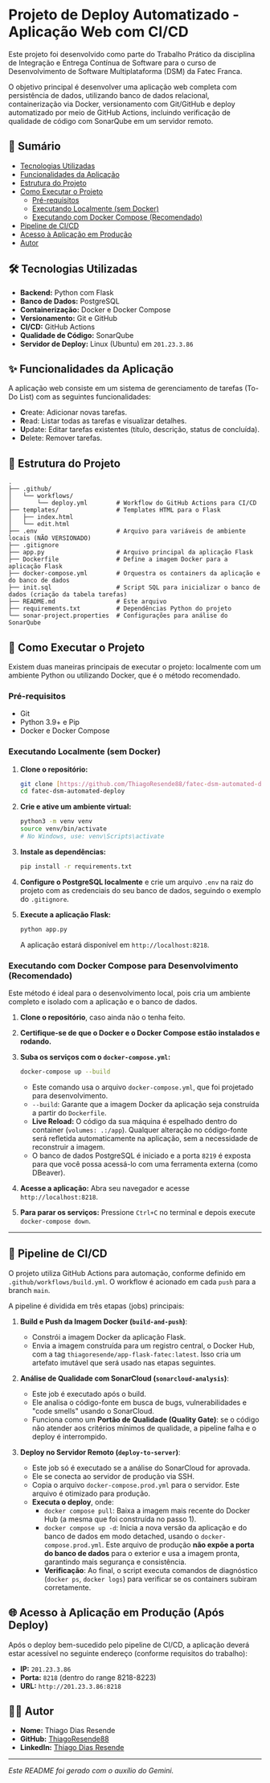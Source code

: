 # Projeto de Deploy Automatizado - Aplicação Web com CI/CD

Este projeto foi desenvolvido como parte do Trabalho Prático da disciplina de Integração e Entrega Contínua de Software para o curso de Desenvolvimento de Software Multiplataforma (DSM) da Fatec Franca.

O objetivo principal é desenvolver uma aplicação web completa com persistência de dados, utilizando banco de dados relacional, containerização via Docker, versionamento com Git/GitHub e deploy automatizado por meio de GitHub Actions, incluindo verificação de qualidade de código com SonarQube em um servidor remoto.

## 📝 Sumário

- [Tecnologias Utilizadas](#tecnologias-utilizadas)
- [Funcionalidades da Aplicação](#funcionalidades-da-aplicação)
- [Estrutura do Projeto](#estrutura-do-projeto)
- [Como Executar o Projeto](#como-executar-o-projeto)
  - [Pré-requisitos](#pré-requisitos)
  - [Executando Localmente (sem Docker)](#executando-localmente-sem-docker)
  - [Executando com Docker Compose (Recomendado)](#executando-com-docker-compose-recomendado)
- [Pipeline de CI/CD](#pipeline-de-cicd)
- [Acesso à Aplicação em Produção](#acesso-à-aplicação-em-produção)
- [Autor](#autor)

## 🛠️ Tecnologias Utilizadas

- **Backend:** Python com Flask
- **Banco de Dados:** PostgreSQL
- **Containerização:** Docker e Docker Compose
- **Versionamento:** Git e GitHub
- **CI/CD:** GitHub Actions
- **Qualidade de Código:** SonarQube
- **Servidor de Deploy:** Linux (Ubuntu) em `201.23.3.86`

## ✨ Funcionalidades da Aplicação

A aplicação web consiste em um sistema de gerenciamento de tarefas (To-Do List) com as seguintes funcionalidades:

- **C**reate: Adicionar novas tarefas.
- **R**ead: Listar todas as tarefas e visualizar detalhes.
- **U**pdate: Editar tarefas existentes (título, descrição, status de concluída).
- **D**elete: Remover tarefas.

## 📂 Estrutura do Projeto
```
.
├── .github/
│   └── workflows/
│       └── deploy.yml        # Workflow do GitHub Actions para CI/CD
├── templates/                # Templates HTML para o Flask
│   ├── index.html
│   └── edit.html
├── .env                      # Arquivo para variáveis de ambiente locais (NÃO VERSIONADO)
├── .gitignore
├── app.py                    # Arquivo principal da aplicação Flask
├── Dockerfile                # Define a imagem Docker para a aplicação Flask
├── docker-compose.yml        # Orquestra os containers da aplicação e do banco de dados
├── init.sql                  # Script SQL para inicializar o banco de dados (criação da tabela tarefas)
├── README.md                 # Este arquivo
├── requirements.txt          # Dependências Python do projeto
└── sonar-project.properties  # Configurações para análise do SonarQube
```
## 🚀 Como Executar o Projeto

Existem duas maneiras principais de executar o projeto: localmente com um ambiente Python ou utilizando Docker, que é o método recomendado.

### Pré-requisitos

* Git
* Python 3.9+ e Pip
* Docker e Docker Compose

### Executando Localmente (sem Docker)

1.  **Clone o repositório:**
    ```bash
    git clone [https://github.com/ThiagoResende88/fatec-dsm-automated-deploy.git](https://github.com/ThiagoResende88/fatec-dsm-automated-deploy.git)
    cd fatec-dsm-automated-deploy
    ```

2.  **Crie e ative um ambiente virtual:**
    ```bash
    python3 -m venv venv
    source venv/bin/activate
    # No Windows, use: venv\Scripts\activate
    ```

3.  **Instale as dependências:**
    ```bash
    pip install -r requirements.txt
    ```

4.  **Configure o PostgreSQL localmente** e crie um arquivo `.env` na raiz do projeto com as credenciais do seu banco de dados, seguindo o exemplo do `.gitignore`.

5.  **Execute a aplicação Flask:**
    ```bash
    python app.py
    ```
    A aplicação estará disponível em `http://localhost:8218`.

### Executando com Docker Compose para Desenvolvimento (Recomendado)

Este método é ideal para o desenvolvimento local, pois cria um ambiente completo e isolado com a aplicação e o banco de dados.

1.  **Clone o repositório**, caso ainda não o tenha feito.

2.  **Certifique-se de que o Docker e o Docker Compose estão instalados e rodando.**

3.  **Suba os serviços com o `docker-compose.yml`:**
    ```bash
    docker-compose up --build
    ```
    * Este comando usa o arquivo `docker-compose.yml`, que foi projetado para desenvolvimento.
    * `--build`: Garante que a imagem Docker da aplicação seja construída a partir do `Dockerfile`.
    * **Live Reload:** O código da sua máquina é espelhado dentro do container (`volumes: .:/app`). Qualquer alteração no código-fonte será refletida automaticamente na aplicação, sem a necessidade de reconstruir a imagem.
    * O banco de dados PostgreSQL é iniciado e a porta `8219` é exposta para que você possa acessá-lo com uma ferramenta externa (como DBeaver).

4.  **Acesse a aplicação:**
    Abra seu navegador e acesse `http://localhost:8218`.

5.  **Para parar os serviços:**
    Pressione `Ctrl+C` no terminal e depois execute `docker-compose down`.

---

## 🔄 Pipeline de CI/CD

O projeto utiliza GitHub Actions para automação, conforme definido em `.github/workflows/build.yml`. O workflow é acionado em cada `push` para a branch `main`.

A pipeline é dividida em três etapas (jobs) principais:

1.  **Build e Push da Imagem Docker (`build-and-push`)**:
    * Constrói a imagem Docker da aplicação Flask.
    * Envia a imagem construída para um registro central, o Docker Hub, com a tag `thiagoresende/app-flask-fatec:latest`. Isso cria um artefato imutável que será usado nas etapas seguintes.

2.  **Análise de Qualidade com SonarCloud (`sonarcloud-analysis`)**:
    * Este job é executado após o build.
    * Ele analisa o código-fonte em busca de bugs, vulnerabilidades e "code smells" usando o SonarCloud.
    * Funciona como um **Portão de Qualidade (Quality Gate)**: se o código não atender aos critérios mínimos de qualidade, a pipeline falha e o deploy é interrompido.

3.  **Deploy no Servidor Remoto (`deploy-to-server`)**:
    * Este job só é executado se a análise do SonarCloud for aprovada.
    * Ele se conecta ao servidor de produção via SSH.
    * Copia o arquivo `docker-compose.prod.yml` para o servidor. Este arquivo é otimizado para produção.
    * **Executa o deploy**, onde:
        * `docker compose pull`: Baixa a imagem mais recente do Docker Hub (a mesma que foi construída no passo 1).
        * `docker compose up -d`: Inicia a nova versão da aplicação e do banco de dados em modo detached, usando o `docker-compose.prod.yml`. Este arquivo de produção **não expõe a porta do banco de dados** para o exterior e usa a imagem pronta, garantindo mais segurança e consistência.
        * **Verificação**: Ao final, o script executa comandos de diagnóstico (`docker ps`, `docker logs`) para verificar se os containers subiram corretamente.

## 🌐 Acesso à Aplicação em Produção (Após Deploy)

Após o deploy bem-sucedido pelo pipeline de CI/CD, a aplicação deverá estar acessível no seguinte endereço (conforme requisitos do trabalho):

- **IP:** `201.23.3.86`
- **Porta:** `8218` (dentro do range 8218-8223)
- **URL:** `http://201.23.3.86:8218`

## 👨‍💻 Autor

- **Nome:** Thiago Dias Resende
- **GitHub:** [ThiagoResende88](https://github.com/ThiagoResende88)
- **LinkedIn:** [Thiago Dias Resende](https://www.linkedin.com/in/thiagodiasresende/)

---
*Este README foi gerado com o auxílio do Gemini.*
